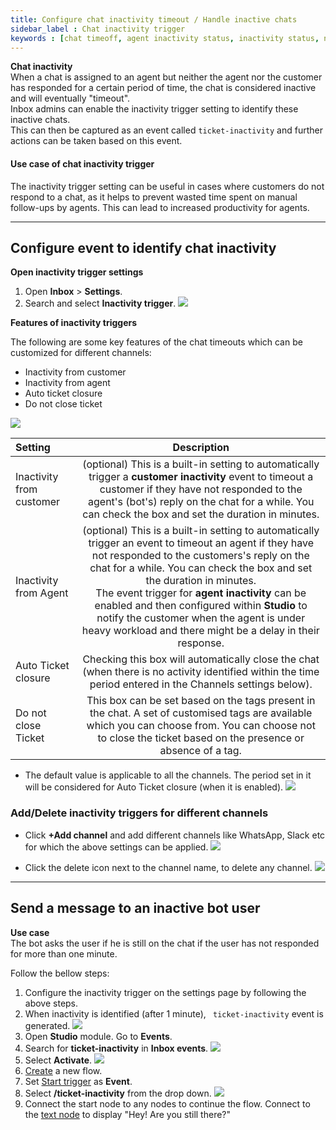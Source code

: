 ```yaml
---
title: Configure chat inactivity timeout / Handle inactive chats 
sidebar_label : Chat inactivity trigger
keywords : [chat timeoff, agent inactivity status, inactivity status, no agent reply, no user reply]
---
```



**Chat inactivity**     
When a chat is assigned to an agent but neither the agent nor the customer has responded for a certain period of time, the chat is considered inactive and will eventually "timeout".     
Inbox admins can enable the inactivity trigger setting to identify these inactive chats.    
This can then be captured as an event called ```ticket-inactivity``` and further actions can be taken based on this event.

#### Use case of chat inactivity trigger

The inactivity trigger setting can be useful in cases where customers do not respond to a chat, as it helps to prevent wasted time spent on manual follow-ups by agents. This can lead to increased productivity for agents.

--------

## Configure event to identify chat inactivity 


**Open inactivity trigger settings**

1. Open **Inbox** > **Settings**. 
2. Search and select **Inactivity trigger**. 
    ![](https://i.imgur.com/zw6AOj5.jpg)

**Features of inactivity triggers** 


The following are some key features of the chat timeouts which can be customized for different channels: 

- Inactivity from customer
- Inactivity from agent
- Auto ticket closure
- Do not close ticket

![](https://i.imgur.com/8tmM8h4.png)


| Setting | Description |
|:-------- |:--------:|
| Inactivity from customer | (optional) This is a built-in setting to automatically trigger a **customer inactivity** event to timeout a customer if they have not responded to the agent's (bot's) reply on the chat for a while. You can check the box and set the duration in minutes.   |
| Inactivity from Agent | (optional) This is a built-in setting to automatically trigger an event to timeout an agent if they have not responded to the customers's reply on the chat for a while. You can check the box and set the duration in minutes. <br/>The event trigger for **agent inactivity** can be enabled and then configured within **Studio** to notify the customer when the agent is under heavy workload and there might be a delay in their response.|
| Auto Ticket closure | Checking this box will automatically close the chat (when there is no activity identified within the time period entered in the Channels settings below). |
| Do not close Ticket | This box can be set based on the tags present in the chat. A set of customised tags are available which you can choose from. You can choose not to close the ticket based on the presence or absence of a tag.|

- The default value is applicable to all the channels. The period set in it will be considered for Auto Ticket closure (when it is enabled).
    ![](https://i.imgur.com/3iHR8En.png)

### Add/Delete inactivity triggers for different channels

- Click **+Add channel** and add different channels like WhatsApp, Slack etc for which the above settings can be applied.
    ![](https://i.imgur.com/fGl18Fz.png)

- Click the delete icon next to the channel name, to delete any channel.
    ![](https://i.imgur.com/DNCooqE.png)


----------

## Send a message to an inactive bot user

**Use case**    
The bot asks the user if he is still on the chat if the user has not responded for more than one minute. 

Follow the bellow steps: 

1. Configure the inactivity trigger on the settings page by following the above steps. 
2. When inactivity is identified (after 1 minute), ``` ticket-inactivity``` event is generated.
    ![](https://i.imgur.com/mkNjqbX.png)
3. Open **Studio** module. Go to **Events**. 
4. Search for **ticket-inactivity** in **Inbox events**. 
    ![](https://i.imgur.com/ja4aikO.png)
5. Select **Activate**. 
    ![](https://i.imgur.com/Vln2xiw.png)
6. [Create](https://docs.yellow.ai/docs/platform_concepts/studio/build/Flows/journeys#2-create-a-flow) a new flow. 
7. Set [Start trigger](https://docs.yellow.ai/docs/platform_concepts/studio/build/Flows/configureflow) as **Event**.
8. Select **/ticket-inactivity** from the drop down.
    ![](https://i.imgur.com/DqNDhjY.png)
9. Connect the start node to any nodes to continue the flow. Connect to the [text node](https://docs.yellow.ai/docs/platform_concepts/studio/build/nodes/message-nodes#1-text) to display "Hey! Are you still there?"

